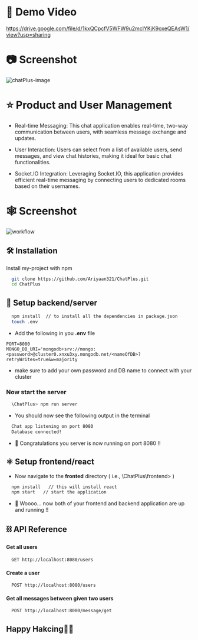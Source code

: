 # 🎥 Demo Video
https://drive.google.com/file/d/1kxQCpcfV5WFW9u2mclYKjK9oxeQEAsW1/view?usp=sharing

# 📷 Screenshot

![chatPlus-image](https://github.com/user-attachments/assets/44a89d18-0a03-4198-b3d7-0d4ca7e49f86)

# ⭐ Product and User Management

- Real-time Messaging: This chat application enables real-time, two-way communication between users, with seamless message exchange and updates.

- User Interaction: Users can select from a list of available users, send messages, and view chat histories, making it ideal for basic chat functionalities.

- Socket.IO Integration: Leveraging Socket.IO, this application provides efficient real-time messaging by connecting users to dedicated rooms based on their usernames.

# 🕸 Screenshot
![workflow](https://github.com/user-attachments/assets/9022c640-2184-4006-8d09-9c2134985ed2)


## 🛠️ Installation

Install my-project with npm

```bash
  git clone https://github.com/Ariyaan321/ChatPlus.git
  cd ChatPlus
```
## 🧰 Setup backend/server

```bash
  npm install  // to install all the dependencies in package.json
  touch .env
```
- Add the following in you **.env** file
```
PORT=8080
MONGO_DB_URI='mongodb+srv://mongo:<password>@cluster0.xnxu3xy.mongodb.net/<nameOfDB>?retryWrites=true&w=majority
```
- make sure to add your own password and DB name to connect with your cluster

### Now start the server 
```bash
  \ChatPlus> npm run server
```
- You should now see the following output in the terminal
```bash
  Chat app listening on port 8080
  Database connected!
```
- 🎉 Congratulations you server is now running on port 8080 !!

## ⚛️ Setup frontend/react

- Now navigate to the **fronted** directory ( i.e., \ChatPlus\frontend> )

```bash
  npm install   // this will install react
  npm start   // start the application
```

- 🎊 Woooo... now both of your frontend and backend application are up and running !!

## ⛓ API Reference

#### Get all users

```http
  GET http://localhost:8080/users
```
#### Create a user

```http
  POST http://localhost:8080/users
```
#### Get all messages between given two users 

```http
  POST http://localhost:8080/message/get
```

## Happy Hakcing👋🚀

